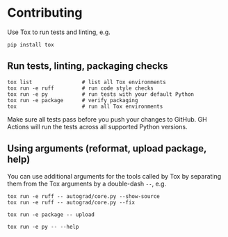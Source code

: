 # Contributing

Use Tox to run tests and linting, e.g.

```shell
pip install tox
```

## Run tests, linting, packaging checks

```shell
tox list                # list all Tox environments
tox run -e ruff         # run code style checks
tox run -e py           # run tests with your default Python
tox run -e package      # verify packaging
tox                     # run all Tox environments
```

Make sure all tests pass before you push your changes to GitHub.
GH Actions will run the tests across all supported Python versions.

## Using arguments (reformat, upload package, help)

You can use additional arguments for the tools called by Tox by
separating them from the Tox arguments by a double-dash `--`, e.g.

```shell
tox run -e ruff -- autograd/core.py --show-source
tox run -e ruff -- autograd/core.py --fix
```

```shell
tox run -e package -- upload
```

```shell
tox run -e py -- --help
```
